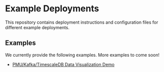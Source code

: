 # Example Deployments

This repository contains deployment instructions and configuration files for different example deployments.

## Examples
We currently provide the following examples. More examples to come soon!

- [PMU/Kafka/TimescaleDB Data Visualization Demo](https://git-ce.rwth-aachen.de/acs/private/research/platone/wp2/example-deployments/pmu-kafka-timescale-demo)
